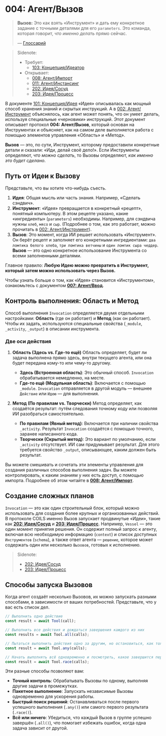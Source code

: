 # 004: Агент/Вызов

> **Вызов:** Это как взять «Инструмент» и дать ему конкретное задание с точными деталями для его `parameters`. Это команда, которая говорит, *что именно делать* прямо сейчас.
>
> — [Глоссарий](./000_glossary.md)

> Sidenote:
>
> - Требует:
>   - [103: Концепция/Идеатор](./103_concept_ideator.md)
> - Открывает:
>   - [008: Агент/Импорт](./008_agent_imports.md)
>   - [011: Агент/Инстансинг](./011_agent_instancing.md)
>   - [202: Идея/Сосуд](./202_idea_vessel.md)
>   - [203: Идея/Процесс](./203_idea_process.md)

В документе [101: Концепция/Идея](./101_concept_idea.md) «Идея» описывалась как мощный способ хранения знаний и скрытых инструкций. А в [002: Агент/Инструмент](./002_agent_tool.md) объяснялось, как агент может понять, что он умеет делать, используя специальные «черновики» инструкций. Этот документ описывает протокол **004: Агент/Вызов**, который основан на Инструментах и объясняет, как на самом деле выполняется работа с помощью элементов управления «Область» и «Метод».

**Вызов** — это, по сути, Инструмент, которому предоставили конкретные детали и сказали: «Иди, делай своё дело!». Если Инструменты определяют, *что можно сделать*, то Вызовы определяют, *как именно это будет сделано*.

## Путь от Идеи к Вызову

Представьте, что вы хотите что-нибудь съесть.

1.  **Идея**: Общая мысль или часть знания. Например, «Сделать сэндвич».
2.  **Инструмент**: «Идея» превращается в конкретный «рецепт», понятный компьютеру. В этом рецепте указано, какие «ингредиенты» (`parameters`) необходимы. Например, для сэндвича нужны `хлеб`, `мясо` и `сыр`. (Подробнее о том, как это работает, можно прочитать в [002: Агент/Инструмент](./002_agent_tool.md)).
3.  **Вызов**: Это момент, когда ИИ решает использовать «Инструмент». Он берёт рецепт и заполняет его конкретными ингредиентами: `два ломтика белого хлеба`, `три ломтика ветчины` и `один ломтик сыра чеддер`. **Вызов** — это одно конкретное использование Инструмента со всеми заполненными деталями.

Главное правило: **Любую Идею можно превратить в Инструмент, который затем можно использовать через Вызов.**

Чтобы узнать больше о том, как «Идея» становится «Инструментом», ознакомьтесь с документом **[007: Агент/Ввод](./007_agent_input.md)**.

## Контроль выполнения: Область и Метод

Способ выполнения `Invocation` определяется двумя отдельными настройками: **Область** (где он работает) и **Метод** (как он работает). Чтобы их задать, используются специальные свойства (`_module`, `_activity`, `_output`) в описании инструмента.

### Две оси действия

1.  **Область (Здесь vs. Где-то ещё)**
    Область определяет, будет ли задача выполнена прямо здесь, внутри текущего агента, или она будет передана кому-то или чему-то другому.
    - **Здесь (Встроенная область)**: Это обычный способ. `Invocation` обрабатывается немедленно, на месте.
    - **Где-то ещё (Модульная область)**: Включается с помощью `_module`. `Invocation` отправляется в другой модуль — внешнее `Действие` или `Идею` — для выполнения.

2.  **Метод (По правилам vs. Творчески)**
    Метод определяет, как создаётся результат: путём следования точному коду или позволяя ИИ разобраться самостоятельно.
    - **По правилам (Явный метод)**: Включается при наличии свойства `_activity`. Результат `Invocation` создаётся с помощью точного, заранее написанного кода.
    - **Творчески (Скрытый метод)**: Это вариант по умолчанию, если `_activity` отсутствует. ИИ сам придумывает результат. Для этого требуется свойство `_output`, описывающее, каким должен быть результат.

Вы можете смешивать и сочетать эти элементы управления для создания различных способов выполнения задач. Вы можете контролировать, к каким знаниям у них есть доступ, с помощью импорта. Подробнее об этом читайте в **[008: Агент/Импорт](./008_agent_imports.md)**.

## Создание сложных планов

`Invocation` — это как один строительный блок, который можно использовать для создания более крупных и организованных действий. В протоколе COILS именно Вызов запускает продвинутые «Идеи», такие как **[202: Идея/Сосуд](./202_idea_vessel.md)** и **[203: Идея/Процесс](./203_idea_process.md)**. Например, `Vessel` — это один момент принятия решения. Он содержит полный запрос к агенту, включая всю необходимую информацию (`context`) и список доступных `Инструментов` (`schema`), а также ответ агента — `решение`, которое может содержать один или несколько `Вызовов`, готовых к исполнению.

> Sidenote:
>
> - [202: Идея/Сосуд](./202_idea_vessel.md)
> - [203: Идея/Процесс](./203_idea_process.md)

## Способы запуска Вызовов

Когда агент создаёт несколько Вызовов, их можно запускать разными способами, в зависимости от ваших потребностей. Представьте, что у вас есть список дел.

```typescript
// Выполнить одно действие
const result = await Tool(call);

// Выполнить все действия и дождаться завершения каждого из них
const results = await Tool.all(calls);

// Пытаться выполнить действия одно за другим, но остановиться, как только одно из них завершится успешно
const result = await Tool.any(calls);

// Начать выполнять всё одновременно и посмотреть, какое завершится первым (независимо от успеха или неудачи)
const result = await Tool.race(calls);
```

Эти разные способы позволяют вам:

- **Точный контроль**: Обрабатывать Вызовы по одному, выполняя другие задачи в промежутках.
- **Пакетное выполнение**: Запускать независимые Вызовы одновременно для ускорения работы.
- **Быстрый поиск решений**: Останавливаться после первого успешного выполнения (`.any()`) или самого первого результата (`.race()`).
- **Всё или ничего**: Убедиться, что каждый Вызов в группе успешно завершён (`.all()`), что помогает избежать ошибок, когда одна задача зависит от другой.